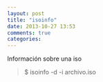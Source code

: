 ```yaml
---
layout: post
title: "isoinfo"
date: 2013-10-27 13:53
comments: true
categories: 
---
```

Información sobre una iso

>$ isoinfo -d -i archivo.iso

